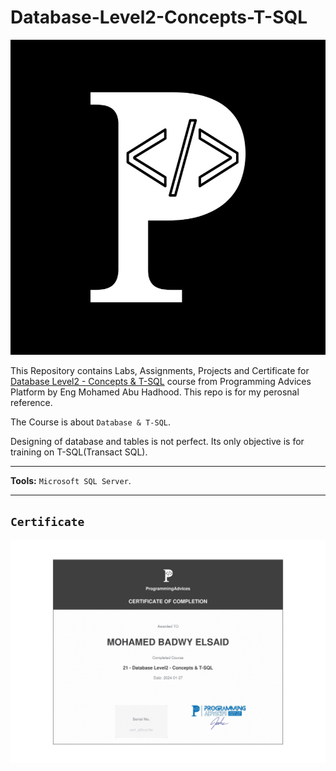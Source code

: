 # Database-Level2-Concepts-T-SQL

![Programming Advices Logo](/Programming%20Advices.jpg)

This Repository contains Labs, Assignments, Projects and Certificate for [Database Level2 - Concepts & T-SQL](https://programmingadvices.com/courses) course from Programming Advices Platform by Eng Mohamed Abu Hadhood. This repo is for my perosnal reference.

The Course is about `Database & T-SQL`.

Designing of database and tables is not perfect. Its only objective is for training on T-SQL(Transact SQL).

---

**Tools:** `Microsoft SQL Server`.

---

## `Certificate` 

![Certificate](/21%20-%20Database%20Level2%20-%20Concepts%20&%20T-SQL.jpg)